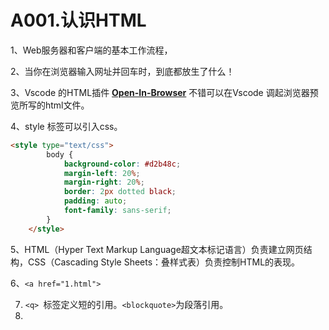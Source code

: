 # A001.认识HTML



1、Web服务器和客户端的基本工作流程，

2、当你在浏览器输入网址并回车时，到底都放生了什么！

3、Vscode  的HTML插件  **[Open-In-Browser](https://link.zhihu.com/?target=https%3A//marketplace.visualstudio.com/items%3FitemName%3Dcoderfee.open-html-in-browser)**  不错可以在Vscode  调起浏览器预览所写的html文件。

4、style 标签可以引入css。

```html
<style type="text/css">
        body {
            background-color: #d2b48c;
            margin-left: 20%;
            margin-right: 20%;
            border: 2px dotted black;
            padding: auto;
            font-family: sans-serif;
        }
    </style>
```

5、HTML（Hyper Text Markup Language超文本标记语言）负责建立网页结构，CSS（Cascading Style Sheets：叠样式表）负责控制HTML的表现。

6、`<a href="1.html">` 

7. `<q> `标签定义短的引用。`<blockquote>`为段落引用。
8. 